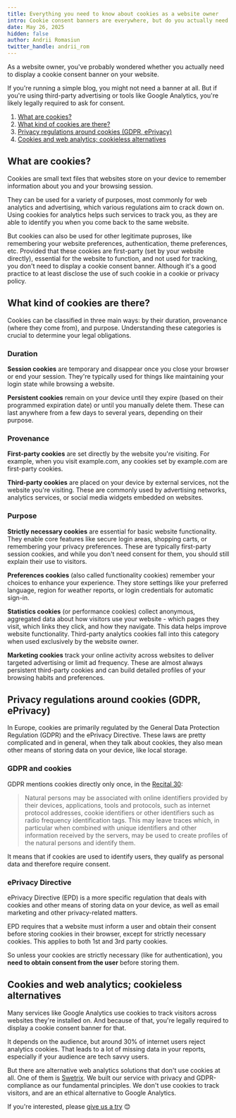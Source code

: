 ```yaml
---
title: Everything you need to know about cookies as a website owner
intro: Cookie consent banners are everywhere, but do you actually need one? This guide covers everything website owners need to know about cookies, privacy regulations, and cookieless analytics alternatives.
date: May 26, 2025
hidden: false
author: Andrii Romasiun
twitter_handle: andrii_rom
---
```


As a website owner, you've probably wondered whether you actually need to display a cookie consent banner on your website.

If you're running a simple blog, you might not need a banner at all. But if you're using third-party advertising or tools like Google Analytics, you're likely legally required to ask for consent.

<ol>
  <li>
    <a href="#what-are-cookies">
      What are cookies?
    </a>
  </li>
  <li>
    <a href="#what-kind-of-cookies-are-there">
      What kind of cookies are there?
    </a>
  </li>
  <li>
    <a href="#cookies-and-privacy-regulations">
      Privacy regulations around cookies (GDPR, ePrivacy)
    </a>
  </li>
  <li>
    <a href="#cookieless-alternatives">
      Cookies and web analytics; cookieless alternatives
    </a>
  </li>
</ol>

<h2 id="what-are-cookies">
  What are cookies?
</h2>

Cookies are small text files that websites store on your device to remember information about you and your browsing session.

They can be used for a variety of purposes, most commonly for web analytics and advertising, which various regulations aim to crack down on. Using cookies for analytics helps such services to track you, as they are able to identify you when you come back to the same website.

But cookies can also be used for other legitimate puproses, like remembering your website preferences, authentication, theme preferences, etc. Provided that these cookies are first-party (set by your website directly), essential for the website to function, and not used for tracking, you don't need to display a cookie consent banner. Although it's a good practice to at least disclose the use of such cookie in a cookie or privacy policy.

<h2 id="what-kind-of-cookies-are-there">
  What kind of cookies are there?
</h2>

Cookies can be classified in three main ways: by their duration, provenance (where they come from), and purpose. Understanding these categories is crucial to determine your legal obligations.

### Duration

**Session cookies** are temporary and disappear once you close your browser or end your session. They're typically used for things like maintaining your login state while browsing a website.

**Persistent cookies** remain on your device until they expire (based on their programmed expiration date) or until you manually delete them. These can last anywhere from a few days to several years, depending on their purpose.

### Provenance

**First-party cookies** are set directly by the website you're visiting. For example, when you visit example.com, any cookies set by example.com are first-party cookies.

**Third-party cookies** are placed on your device by external services, not the website you're visiting. These are commonly used by advertising networks, analytics services, or social media widgets embedded on websites.

### Purpose

**Strictly necessary cookies** are essential for basic website functionality. They enable core features like secure login areas, shopping carts, or remembering your privacy preferences. These are typically first-party session cookies, and while you don't need consent for them, you should still explain their use to visitors.

**Preferences cookies** (also called functionality cookies) remember your choices to enhance your experience. They store settings like your preferred language, region for weather reports, or login credentials for automatic sign-in.

**Statistics cookies** (or performance cookies) collect anonymous, aggregated data about how visitors use your website - which pages they visit, which links they click, and how they navigate. This data helps improve website functionality. Third-party analytics cookies fall into this category when used exclusively by the website owner.

**Marketing cookies** track your online activity across websites to deliver targeted advertising or limit ad frequency. These are almost always persistent third-party cookies and can build detailed profiles of your browsing habits and preferences.

<h2 id="cookies-and-privacy-regulations">
  Privacy regulations around cookies (GDPR, ePrivacy)
</h2>

In Europe, cookies are primarily regulated by the General Data Protection Regulation (GDPR) and the ePrivacy Directive. These laws are pretty complicated and in general, when they talk about cookies, they also mean other means of storing data on your device, like local storage.

### GDPR and cookies

GDPR mentions cookies directly only once, in the [Recital 30](https://gdpr.eu/recital-30-online-identifiers-for-profiling-and-identification/):

> Natural persons may be associated with online identifiers provided by their devices, applications, tools and protocols, such as internet protocol addresses, cookie identifiers or other identifiers such as radio frequency identification tags. This may leave traces which, in particular when combined with unique identifiers and other information received by the servers, may be used to create profiles of the natural persons and identify them.

It means that if cookies are used to identify users, they qualify as personal data and therefore require consent.

### ePrivacy Directive

ePrivacy Directive (EPD) is a more specific regulation that deals with cookies and other means of storing data on your device, as well as email marketing and other privacy-related matters.

EPD requires that a website must inform a user and obtain their consent before storing cookies in their browser, except for strictly necessary cookies. This applies to both 1st and 3rd party cookies.

So unless your cookies are strictly necessary (like for authentication), you **need to obtain consent from the user** before storing them.

<h2 id="cookieless-alternatives">
  Cookies and web analytics; cookieless alternatives
</h2>

Many services like Google Analytics use cookies to track visitors across websites they're installed on. And because of that, you're legally required to display a cookie consent banner for that.

It depends on the audience, but around 30% of internet users reject analytics cookies. That leads to a lot of missing data in your reports, especially if your audience are tech savvy users.

But there are alternative web analytics solutions that don't use cookies at all. One of them is [Swetrix](https://swetrix.com). We built our service with privacy and GDPR-compliance as our fundamental principles. We don't use cookies to track visitors, and are an ethical alternative to Google Analytics.

If you're interested, please [give us a try](https://swetrix.com) 😊
